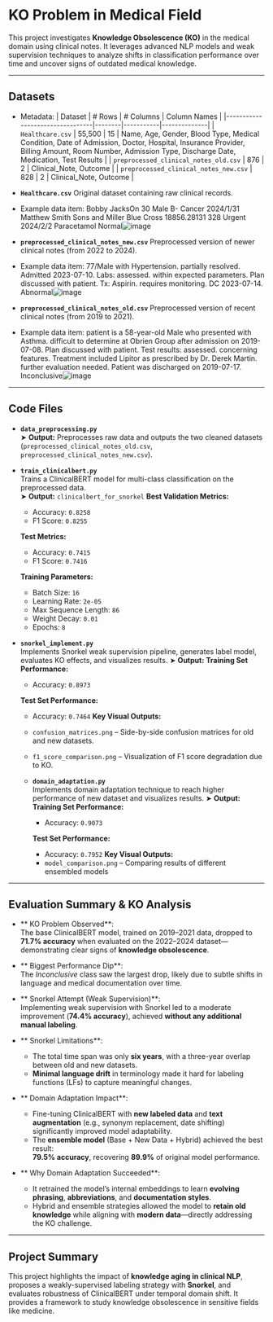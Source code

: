 # KO Problem in Medical Field

This project investigates **Knowledge Obsolescence (KO)** in the medical domain using clinical notes. It leverages advanced NLP models and weak supervision techniques to analyze shifts in classification performance over time and uncover signs of outdated medical knowledge.

---

## Datasets
- Metadata:
  | Dataset                         | # Rows | # Columns | Column Names |
  |---------------------------------|--------|-----------|--------------|
  | `Healthcare.csv`                | 55,500 | 15        | Name, Age, Gender, Blood Type, Medical Condition, Date of Admission, Doctor, Hospital, Insurance Provider, Billing Amount, Room Number, Admission Type, Discharge Date, Medication, Test Results |
  | `preprocessed_clinical_notes_old.csv` | 876    | 2         | Clinical_Note, Outcome |
  | `preprocessed_clinical_notes_new.csv` | 828    | 2         | Clinical_Note, Outcome |
- **`Healthcare.csv`**
   Original dataset containing raw clinical records.
- Example data item:
  Bobby JacksOn	30	Male	B-	Cancer	2024/1/31	Matthew Smith	Sons and Miller	Blue Cross	18856.28131	328	Urgent	2024/2/2	Paracetamol	Normal![image](https://github.com/user-attachments/assets/4089f24e-50f0-4c38-8f20-48cd66f57841)

- **`preprocessed_clinical_notes_new.csv`**
  Preprocessed version of newer clinical notes (from 2022 to 2024).
- Example data item:
  77/Male with Hypertension. partially resolved. Admitted 2023-07-10. Labs: assessed. within expected parameters. Plan discussed with patient. Tx: Aspirin. requires monitoring. DC 2023-07-14.	Abnormal![image](https://github.com/user-attachments/assets/fa146b78-f206-42a8-ac8e-5252fd4eba30)

- **`preprocessed_clinical_notes_old.csv`**
  Preprocessed version of recent clinical notes (from 2019 to 2021).
- Example data item:
  patient is a 58-year-old Male who presented with Asthma. difficult to determine at Obrien Group after admission on 2019-07-08. Plan discussed with patient. Test results: assessed. concerning features. Treatment included Lipitor as prescribed by Dr. Derek Martin. further evaluation needed. Patient was discharged on 2019-07-17.	Inconclusive![image](https://github.com/user-attachments/assets/860db2ce-80cc-44c0-8d03-d4ca55e44e32)

---

## Code Files

- **`data_preprocessing.py`**  
  ➤ **Output:** Preprocesses raw data and outputs the two cleaned datasets (`preprocessed_clinical_notes_old.csv`, `preprocessed_clinical_notes_new.csv`).

- **`train_clinicalbert.py`**  
  Trains a ClinicalBERT model for multi-class classification on the preprocessed data.  
  ➤ **Output:** `clinicalbert_for_snorkel`
    **Best Validation Metrics:**
    - Accuracy: `0.8258`
    - F1 Score: `0.8255`
    
    **Test Metrics:**
    - Accuracy: `0.7415`
    - F1 Score: `0.7416`
    
    **Training Parameters:**
    - Batch Size: `16`
    - Learning Rate: `2e-05`
    - Max Sequence Length: `86`
    - Weight Decay: `0.01`
    - Epochs: `8`

- **`snorkel_implement.py`**  
  Implements Snorkel weak supervision pipeline, generates label model, evaluates KO effects, and visualizes results.
  ➤ **Output:**
    **Training Set Performance:**
    - Accuracy: `0.8973`
    
    **Test Set Performance:**
    - Accuracy: `0.7464`
    **Key Visual Outputs:**
    - `confusion_matrices.png` – Side-by-side confusion matrices for old and new datasets.
    - `f1_score_comparison.png` – Visualization of F1 score degradation due to KO.
      
  - **`domain_adaptation.py`**  
  Implements domain adaptation technique to reach higher performance of new dataset and visualizes results.
  ➤ **Output:**
    **Training Set Performance:**
    - Accuracy: `0.9073`
    
    **Test Set Performance:**
    - Accuracy: `0.7952`
    **Key Visual Outputs:**
    - `model_comparison.png` – Comparing results of different ensembled models
---

## Evaluation Summary & KO Analysis

- ** KO Problem Observed**:  
  The base ClinicalBERT model, trained on 2019–2021 data, dropped to **71.7% accuracy** when evaluated on the 2022–2024 dataset—demonstrating clear signs of **knowledge obsolescence**.

- ** Biggest Performance Dip**:  
  The _Inconclusive_ class saw the largest drop, likely due to subtle shifts in language and medical documentation over time.

- ** Snorkel Attempt (Weak Supervision)**:  
  Implementing weak supervision with Snorkel led to a moderate improvement (**74.4% accuracy**), achieved **without any additional manual labeling**.

- ** Snorkel Limitations**:
  - The total time span was only **six years**, with a three-year overlap between old and new datasets.
  - **Minimal language drift** in terminology made it hard for labeling functions (LFs) to capture meaningful changes.

- ** Domain Adaptation Impact**:
  - Fine-tuning ClinicalBERT with **new labeled data** and **text augmentation** (e.g., synonym replacement, date shifting) significantly improved model adaptability.
  - The **ensemble model** (Base + New Data + Hybrid) achieved the best result:  
    **79.5% accuracy**, recovering **89.9%** of original model performance.

- ** Why Domain Adaptation Succeeded**:
  - It retrained the model’s internal embeddings to learn **evolving phrasing**, **abbreviations**, and **documentation styles**.
  - Hybrid and ensemble strategies allowed the model to **retain old knowledge** while aligning with **modern data**—directly addressing the KO challenge.




---

## Project Summary

This project highlights the impact of **knowledge aging in clinical NLP**, proposes a weakly-supervised labeling strategy with **Snorkel**, and evaluates robustness of ClinicalBERT under temporal domain shift. It provides a framework to study knowledge obsolescence in sensitive fields like medicine.
